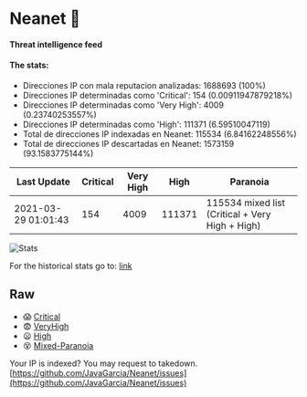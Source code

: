 # Neanet :hocho:
#### Threat intelligence feed
#### The stats:

- Direcciones IP con mala reputacion analizadas: 1688693 (100%)
- Direcciones IP determinadas como 'Critical':  154 (0.00911947879218%)
- Direcciones IP determinadas como 'Very High':  4009 (0.23740253557%)
- Direcciones IP determinadas como 'High':  111371 (6.59510047119)
- Total de direcciones IP indexadas en Neanet:  115534 (6.84162248556%)
- Total de direcciones IP descartadas en Neanet:  1573159 (93.1583775144%)

| Last Update | Critical | Very High | High | Paranoia |
| --- | --- | --- | --- | --- |
| 2021-03-29 01:01:43 | 154 | 4009 | 111371 | 115534 mixed list (Critical + Very High + High)|

![Stats](https://docs.google.com/spreadsheets/d/e/2PACX-1vSnaNMIXVabIpDJjufMlzH7poXnshF3mgd8Is1g9ytUEzVsP5my4Trn8f-xkoLLQ38xpL3HtmUexLo6/pubchart?oid=501124687&format=image)

For the historical stats go to: [link](/stats.csv)
## Raw
- :scream: [Critical](https://raw.githubusercontent.com/JavaGarcia/Neanet/master/blacklists/neanet_critical.txt)
- :fearful: [VeryHigh](https://raw.githubusercontent.com/JavaGarcia/Neanet/master/blacklists/neanet_veryHigh.txtt)
- :frowning: [High](https://raw.githubusercontent.com/JavaGarcia/Neanet/master/blacklists/neanet_high.txt)
- :dizzy_face: [Mixed-Paranoia](https://raw.githubusercontent.com/JavaGarcia/Neanet/master/blacklists/neanet_all.txt)


Your IP is indexed? You may request to takedown. [https://github.com/JavaGarcia/Neanet/issues](https://github.com/JavaGarcia/Neanet/issues)












































































































































































































































































































































































































































































































































































































































































































































































































































































































































































































































































































































































































































































































































































































































































































































































































































































































































































































































































































































































































































































































































































































































































































































































































































































































































































































































































































































































































































































































































































































































































































































































































































































































































































































































































































































































































































































































































































































































































































































































































































































































































































































































































































































































































































































































































































































































































































































































































































































































































































































































































































































































































































































































































































































